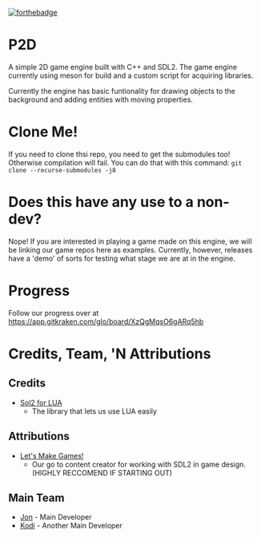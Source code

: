 [![forthebadge](https://forthebadge.com/images/badges/60-percent-of-the-time-works-every-time.svg)](https://forthebadge.com)

# P2D
A simple 2D game engine built with C++ and SDL2. The game engine currently using meson for build and a custom script for acquiring libraries.

Currently the engine has basic funtionality for drawing objects to the background and adding entities with moving properties.

# Clone Me!
If you need to clone thsi repo, you need to get the submodules too! Otherwise compilation will fail.
You can do that with this command:
```git clone --recurse-submodules -j8```

# Does this have any use to a non-dev?
Nope! If you are interested in playing a game made on this engine, we will be linking our game repos here as examples. Currently, however, releases have a 'demo' of sorts for testing what stage we are at in the engine.

# Progress
Follow our progress over at https://app.gitkraken.com/glo/board/XzQgMqsO6gARq5hb

# Credits, Team, 'N Attributions

## Credits
<ul>
  <li><a href="https://github.com/ThePhD/sol2">Sol2 for LUA</a>
    <ul><li>The library that lets us use LUA easily</ul>
</ul>


## Attributions
<ul>
  <li><a href="https://www.youtube.com/channel/UCAM9ZPgEIdeHAsmG50wqL1g">Let's Make Games!</a>
    <ul><li>Our go to content creator for working with SDL2 in game design. (HIGHLY RECCOMEND IF STARTING OUT)</ul>
</ul>

## Main Team
<ul>
  <li><a href="https://github.com/Jcdiem">Jon</a> - Main Developer
  <li><a href="https://github.com/KodiX86">Kodi</a> - Another Main Developer
</ul>
